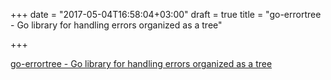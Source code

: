 +++
date = "2017-05-04T16:58:04+03:00"
draft = true
title = "go-errortree - Go library for handling errors organized as a tree"

+++

<p><a href="https://github.com/speijnik/go-errortree">go-errortree - Go library for handling errors organized as a tree</a></p>